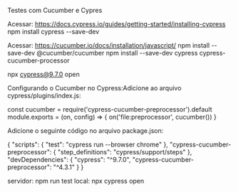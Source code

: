 Testes com Cucumber e Cypres

Acessar: https://docs.cypress.io/guides/getting-started/installing-cypress
npm install cypress --save-dev

Acessar: https://cucumber.io/docs/installation/javascript/
npm install --save-dev @cucumber/cucumber
npm install --save-dev cypress cypress-cucumber-processor

npx cypress@9.7.0 open

Configurando o Cucumber no Cypress:Adicione ao arquivo cypress/plugins/index.js:

const cucumber = require('cypress-cucumber-preprocessor').default
module.exports = (on, config) => {
  on('file:preprocessor', cucumber())
}


Adicione o seguinte código no arquivo package.json:

{
    "scripts": {
        "test": "cypress run --browser chrome"
    },
    "cypress-cucumber-preprocessor": {
        "step_definitions": "cypress/support/steps"
    },
    "devDependencies": {
      "cypress": "^9.7.0",
      "cypress-cucumber-preprocessor": "^4.3.1"
    }
}


servidor: npm run test
local: npx cypress open

